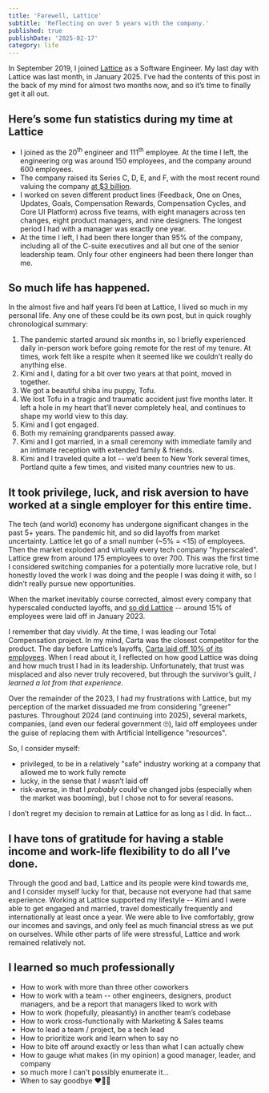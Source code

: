 ```yaml
---
title: 'Farewell, Lattice'
subtitle: 'Reflecting on over 5 years with the company.'
published: true
publishDate: '2025-02-17'
category: life
---
```


In September 2019, I joined [Lattice](https://www.lattice.com) as a Software Engineer. My last day with Lattice was last month, in January 2025. I’ve had the contents of this post in the back of my mind for almost two months now, and so it’s time to finally get it all out.

## Here’s some fun statistics during my time at Lattice

- I joined as the 20<sup>th</sup> engineer and 111<sup>th</sup> employee. At the time I left, the engineering org was around 150 employees, and the company around 600 employees.
- The company raised its Series C, D, E, and F, with the most recent round valuing the company [at $3 billion](https://lattice.com/blog/lattice-triples-valuation-to-3b-raises-175m-in-series-f-funding-round).
- I worked on seven different product lines (Feedback, One on Ones, Updates, Goals, Compensation Rewards, Compensation Cycles, and Core UI Platform) across five teams, with eight managers across ten changes, eight product managers, and nine designers. The longest period I had with a manager was exactly one year.
- At the time I left, I had been there longer than 95% of the company, including all of the C-suite executives and all but one of the senior leadership team. Only four other engineers had been there longer than me.

## So much life has happened.

In the almost five and half years I’d been at Lattice, I lived so much in my personal life. Any one of these could be its own post, but in quick roughly chronological summary:

1. The pandemic started around six months in, so I briefly experienced daily in-person work before going remote for the rest of my tenure. At times, work felt like a respite when it seemed like we couldn’t really do anything else.
2. Kimi and I, dating for a bit over two years at that point, moved in together.
3. We got a beautiful shiba inu puppy, Tofu.
4. We lost Tofu in a tragic and traumatic accident just five months later. It left a hole in my heart that’ll never completely heal, and continues to shape my world view to this day.
5. Kimi and I got engaged.
6. Both my remaining grandparents passed away.
7. Kimi and I got married, in a small ceremony with immediate family and an intimate reception with extended family & friends.
8. Kimi and I traveled quite a lot -- we’d been to New York several times, Portland quite a few times, and visited many countries new to us.

## It took privilege, luck, and risk aversion to have worked at a single employer for this entire time.

The tech (and world) economy has undergone significant changes in the past 5+ years. The pandemic hit, and so did layoffs from market uncertainty. Lattice let go of a small number (~5% = <15) of employees. Then the market exploded and virtually every tech company "hyperscaled". Lattice grew from around 175 employees to over 700. This was the first time I considered switching companies for a potentially more lucrative role, but I honestly loved the work I was doing and the people I was doing it with, so I didn’t really pursue new opportunities.

When the market inevitably course corrected, almost every company that hyperscaled conducted layoffs, and [so did Lattice](https://lattice.com/blog/ceo-jack-altmans-email-to-lattice-employees) -- around 15% of employees were laid off in January 2023.

I remember that day vividly. At the time, I was leading our Total Compensation project. In my mind, Carta was the closest competitor for the product. The day before Lattice’s layoffs, [Carta laid off 10% of its employees](https://techcrunch.com/2023/01/11/carta-lays-off-10-as-cto-lawsuit-looms/). When I read about it, I reflected on how good Lattice was doing and how much trust I had in its leadership. Unfortunately, that trust was misplaced and also never truly recovered, but through the survivor’s guilt, _I learned a lot from that experience_.

Over the remainder of the 2023, I had my frustrations with Lattice, but my perception of the market dissuaded me from considering "greener" pastures. Throughout 2024 (and continuing into 2025), several markets, companies, (and even our federal government 🙄), laid off employees under the guise of replacing them with Artificial Intelligence "resources".

So, I consider myself:

- privileged, to be in a relatively "safe" industry working at a company that allowed me to work fully remote
- lucky, in the sense that _I_ wasn’t laid off
- risk-averse, in that I _probably_ could’ve changed jobs (especially when the market was booming), but I chose not to for several reasons.

I don’t regret my decision to remain at Lattice for as long as I did. In fact...

## I have tons of gratitude for having a stable income and work-life flexibility to do all I’ve done.

Through the good and bad, Lattice and its people were kind towards me, and I consider myself lucky for that, because not everyone had that same experience. Working at Lattice supported my lifestyle -- Kimi and I were able to get engaged and married, travel domestically frequently and internationally at least once a year. We were able to live comfortably, grow our incomes and savings, and only feel as much financial stress as we put on ourselves. While other parts of life were stressful, Lattice and work remained relatively not.

## I learned so much professionally

- How to work with more than three other coworkers
- How to work with a team -- other engineers, designers, product managers, and be a report that managers liked to work with
- How to work (hopefully, pleasantly) in another team’s codebase
- How to work cross-functionally with Marketing & Sales teams
- How to lead a team / project, be a tech lead
- How to prioritize work and learn when to say no
- How to bite off around exactly or less than what I can actually chew
- How to gauge what makes (in my opinion) a good manager, leader, and company
- so much more I can't possibly enumerate it...
- When to say goodbye ❤️👋🏽
